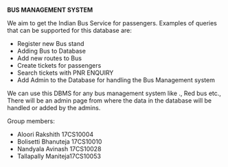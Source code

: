 **BUS MANAGEMENT SYSTEM**


We aim to get the Indian Bus Service for passengers.
Examples of queries that can be supported for this database are:
- Register new Bus stand
- Adding Bus to Database
- Add new routes to Bus
- Create tickets for passengers
- Search tickets with PNR ENQUIRY
- Add Admin to the Database for handling the Bus Management system

We can use this DBMS for any bus management system like ., Red bus etc.,
There will be an admin page from where the data in the database will be handled
or added by the admins.


Group members:
- Aloori Rakshith 17CS10004
- Bolisetti Bhanuteja 17CS10010
- Nandyala Avinash 17CS10028
- Tallapally Maniteja17CS10053
